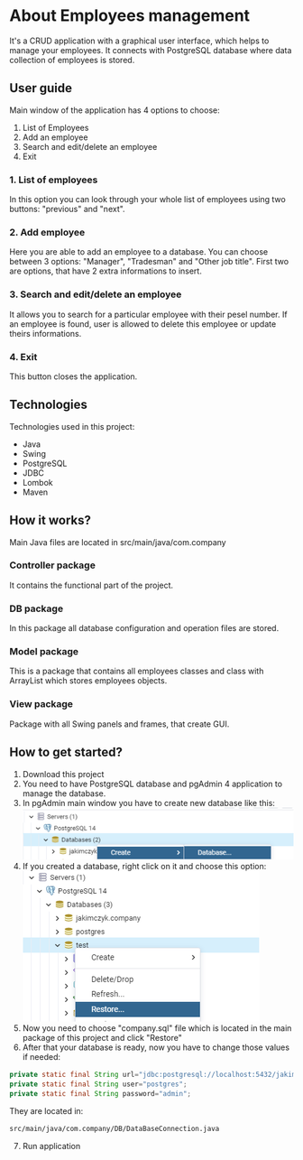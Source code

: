# About Employees management

It's a CRUD application with a graphical user interface, which helps to manage your employees. It connects with
PostgreSQL database where data collection of employees is stored.

## User guide

Main window of the application has 4 options to choose:

1. List of Employees
2. Add an employee
3. Search and edit/delete an employee
4. Exit

### 1. List of employees

In this option you can look through your whole list of employees using two buttons: "previous" and "next".

### 2. Add employee

Here you are able to add an employee to a database. You can choose between 3 options: "Manager", "Tradesman" and "Other job
title". First two are options, that have 2 extra informations to insert.

### 3. Search and edit/delete an employee

It allows you to search for a particular employee with their pesel number. If an employee is found, user is allowed to
delete this employee or update theirs informations.

### 4. Exit

This button closes the application.

## Technologies

Technologies used in this project:

- Java
- Swing
- PostgreSQL
- JDBC
- Lombok
- Maven

## How it works?

Main Java files are located in src/main/java/com.company

### Controller package

It contains the functional part of the project.

### DB package

In this package all database configuration and operation files are stored.

### Model package

This is a package that contains all employees classes and class with ArrayList which stores employees objects.

### View package

Package with all Swing panels and frames, that create GUI.

## How to get started?

1. Download this project
2. You need to have PostgreSQL database and pgAdmin 4 application to manage the database.
3. In pgAdmin main window you have to create new database like this:
   ![](1.png)
4. If you created a database, right click on it and choose this option:
   ![](2.png)
5. Now you need to choose "company.sql" file which is located in the main package of this project and click "Restore"
6. After that your database is ready, now you have to change those values if needed:

```java
private static final String url="jdbc:postgresql://localhost:5432/jakimczyk.company";
private static final String user="postgres";
private static final String password="admin";
```

They are located in:

```bash
src/main/java/com.company/DB/DataBaseConnection.java
```

7. Run application
